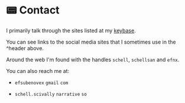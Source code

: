 # 📟 Contact

I primarily talk through the sites listed at my [keybase](https://keybase.io/schellsan).

You can see links to the social media sites that I sometimes use in the ^header above.

Around the web I'm found with the handles `schell`, `schellsan` and `efnx`.

You can also reach me at:

  * `efsubenovex` `gmail` `com`

  * `schell.scivally` `narrative` `so`
